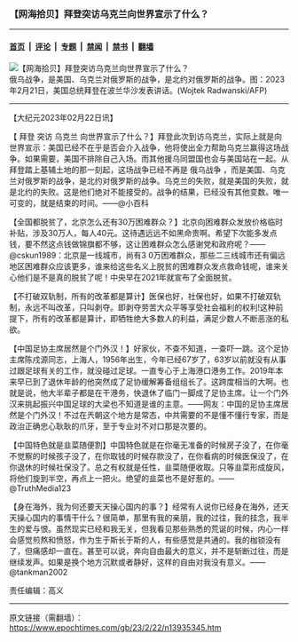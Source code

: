 ### 【网海拾贝】拜登突访乌克兰向世界宣示了什么？

---

#### [首页](../../../..?n13935345) &nbsp;|&nbsp; [评论](../../../../../epoch-comment?n13935345) &nbsp;|&nbsp; [专题](../../../../../epoch-special?n13935345) &nbsp;|&nbsp; [禁闻](../../../../../epoch-news?n13935345) &nbsp;|&nbsp; [禁书](../../../../../books?n13935345) &nbsp;|&nbsp; [翻墙](https://github.com/gfw-breaker/nogfw/blob/master/README.md?n13935345)


<div><img alt="【网海拾贝】拜登突访乌克兰向世界宣示了什么？" class="attachment-djy_600_400 size-djy_600_400 wp-post-image" src="https://i.epochtimes.com/assets/uploads/2023/02/id13934899-000_339Q78L-600x400.jpg"/>
<div class="caption">
 俄乌战争，是美国、乌克兰对俄罗斯的战争，是北约对俄罗斯的战争。图：2023年2月21日，美国总统拜登在波兰华沙发表讲话。(Wojtek Radwanski/AFP)
</div></div><hr/><div class="post_content" id="artbody" itemprop="articleBody">
 <!-- article content begin -->
 <p>
  【大纪元2023年02月22日讯】
 </p>
 <p>
  【
  <ok href="https://www.epochtimes.com/gb/tag/%E6%8B%9C%E7%99%BB.html">
   拜登
  </ok>
  突访
  <ok href="https://www.epochtimes.com/gb/tag/%E4%B9%8C%E5%85%8B%E5%85%B0.html">
   乌克兰
  </ok>
  向世界宣示了什么？】拜登此次到访乌克兰，实际上就是向世界宣示：美国已经不在乎是否会介入战争，他将使出全力帮助乌克兰赢得这场战争。如果需要，美国不排除自己入场。而其他援乌同盟国也会与美国站在一起。从拜登踏上基辅土地的那一刻起，这场战争已经不再是
  <ok href="https://www.epochtimes.com/gb/tag/%E4%BF%84%E4%B9%8C%E6%88%98%E4%BA%89.html">
   俄乌战争
  </ok>
  ，而是美国、乌克兰对俄罗斯的战争，是北约对俄罗斯的战争。乌克兰的失败，就是美国的失败，就是北约的失败。这是他们绝对不能接受的。战争的结果，已经没有其他变数。唯一可变的，就是结束的时间。——@小百科
 </p>
 <p>
  【全国都脱贫了，北京怎么还有30万困难群众？】北京向困难群众发放价格临时补贴，涉及30万人，每人40元。这待遇远远不如黑命贵啊。希望下次能多发点钱，要不然这点钱做锦旗都不够，这让困难群众怎么感谢党和政府呢？——@cskun1989：北京是一线城市，尚有3 0万困难群众，那些二三线城市还有偏远地区困难群众应该更多，谁来给这些名义上脱贫的困难群众发点救命钱呢，谁来关心他们是不是真的脱贫了呢！中央早在2021年就宣布了全面脱贫。
 </p>
 <p>
  【不打破双轨制，所有的改革都是算计】医保也好，社保也好，如果不打破双轨制，永远不叫改革，只叫剥夺。即剥夺劳苦大众平等享受社会福利的权利!这种前提下，所有的改革都是算计，即牺牲绝大多数人的利益，满足少数人不断恶涨的私欲。
 </p>
 <p>
  【中国足协主席居然是个门外汉！】好家伙，不查不知道，一查吓一跳。这个足协主席陈戍源同志，上海人，1956年出生，今年已经67岁了，63岁以前就没有从事过跟足球有关的工作，就没碰过足球。一直专心于上海港口港务工作。2019年本来早已到了退休年龄的他突然成了足协缓解筹备组组长了。这跨度相当的大啊。也就是说，他大半辈子都是在干港务，快退休了临门一脚成了足协主席。让一个门外汉来挑起振兴中国足球的大梁也不知道是谁的主意。——网友：中国的足协主席居然是个门外汉！不过在兲朝这个地方是常态，中共需要的不是懂不懂行专家，而是政治正确忠心耿耿的爪牙，至于专业对不对口那是次要的。
 </p>
 <p>
  【中国特色就是韭菜随便割】中国特色就是在你毫无准备的时候房子没了，在你毫不觉察的时候孩子没了，在你取钱的时候存款没了，在你看病的时候医保没了，在你退休的时候社保没了。总之有权就是任性，韭菜随便收取。只等韭菜形成旋风，将他们旋到半空，再点上一把火。绝望的韭菜也不是好惹的。——@TruthMedia123
 </p>
 <p>
  【身在海外，我为何还要天天操心国内的事？】经常有人说你已经身在海外，还天天操心国内的事情干什么？很简单，那里有我的亲朋，我的过往，我的挂念，我半生的爱与恨。虽然现实已经和我无关，但我看见那些熟悉的荒诞的时候，内心一样会感觉煎熬和愤怒，作为生于斯长于斯的人，有些感觉是共通的。我的枷锁没有了，但痛感却一直在。甚至可以说，奔向自由最大的意义，并不是斩断过往，而是继续发声。如果是换个地方沉默或者静好，这样的自由对我没有意义。——@tankman2002
 </p>
 <p>
  责任编辑：高义
 </p>
 <!-- article content end -->
 <div id="below_article_ad">
 </div>
</div>


---

原文链接（需翻墙）：https://www.epochtimes.com/gb/23/2/22/n13935345.htm